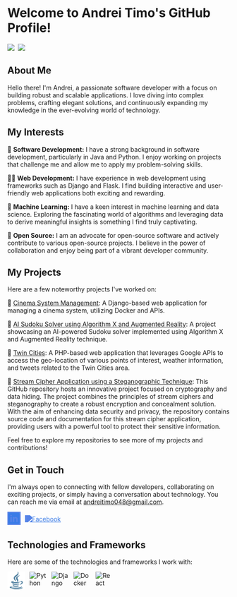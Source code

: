 # Welcome to Andrei Timo's GitHub Profile!

<kbd>
  <img src="https://github-readme-stats.vercel.app/api?username=andrei2timo&theme=radical"/>

  <img src="https://github-readme-stats.vercel.app/api/top-langs/?username=andrei2timo&theme=radical"/>
</kbd>

## About Me

Hello there! I'm Andrei, a passionate software developer with a focus on building robust and scalable applications. I love diving into complex problems, crafting elegant solutions, and continuously expanding my knowledge in the ever-evolving world of technology.

## My Interests

🔭 **Software Development:** I have a strong background in software development, particularly in Java and Python. I enjoy working on projects that challenge me and allow me to apply my problem-solving skills.

👨‍💻 **Web Development:** I have experience in web development using frameworks such as Django and Flask. I find building interactive and user-friendly web applications both exciting and rewarding.

🦾 **Machine Learning:** I have a keen interest in machine learning and data science. Exploring the fascinating world of algorithms and leveraging data to derive meaningful insights is something I find truly captivating.

📖 **Open Source:** I am an advocate for open-source software and actively contribute to various open-source projects. I believe in the power of collaboration and enjoy being part of a vibrant developer community.

## My Projects

Here are a few noteworthy projects I've worked on:

🎥 [Cinema System Management](https://github.com/andrei2timo/ESD-UWEFlix-Cinema-Component-B.git): A Django-based web application for managing a cinema system, utilizing Docker and APIs.

🧩 [AI Sudoku Solver using Algorithm X and Augmented Reality](https://github.com/andrei2timo/Dissertation---AI-Sudoku-Solver-using-Algorithm-X-and-Augmented-Reality.git): A project showcasing an AI-powered Sudoku solver implemented using Algorithm X and Augmented Reality technique.

🚊 [Twin Cities](https://github.com/andrei2timo/TwinCities.git): A PHP-based web application that leverages Google APIs to access the geo-location of various points of interest, weather information, and tweets related to the Twin Cities area.

🔐 [Stream Cipher Application using a Steganographic Technique](https://github.com/andrei2timo/Cryptography-Coursework---Final-Year): This GitHub repository hosts an innovative project focused on cryptography and data hiding. The project combines the principles of stream ciphers and steganography to create a robust encryption and concealment solution. With the aim of enhancing data security and privacy, the repository contains source code and documentation for this stream cipher application, providing users with a powerful tool to protect their sensitive information.

Feel free to explore my repositories to see more of my projects and contributions!

## Get in Touch

I'm always open to connecting with fellow developers, collaborating on exciting projects, or simply having a conversation about technology. You can reach me via email at [andreitimo048@gmail.com](mailto:andreitimo048@gmail.com).

<div style="display: flex; align-items: center;">
  <a href="https://www.linkedin.com/in/andrei-timo-46b940180/" style="margin-right: 10px;">
    <img src="https://raw.githubusercontent.com/simple-icons/simple-icons/develop/icons/linkedin.svg" alt="LinkedIn" height="30" width="30" style="filter: invert(45%) sepia(90%) saturate(3178%) hue-rotate(203deg) brightness(96%) contrast(88%);">
  </a>
  <a href="https://www.facebook.com/your_facebook_username">
    <img src="https://raw.githubusercontent.com/simple-icons/simple-icons/develop/icons/facebook.svg" alt="Facebook" height="30" width="30" style="filter: invert(45%) sepia(90%) saturate(3178%) hue-rotate(203deg) brightness(96%) contrast(88%);">
  </a>
</div>


## Technologies and Frameworks

Here are some of the technologies and frameworks I work with:

<div style="display:flex;">
  <img src="https://raw.githubusercontent.com/simple-icons/simple-icons/develop/icons/java.svg" alt="Java" height="40" width="40" style="margin-right:10px;">
  <img src="https://raw.githubusercontent.com/simple-icons/simple-icons/develop/icons/python.svg" alt="Python" height="40" width="40" style="margin-right:10px;">
  <img src="https://raw.githubusercontent.com/simple-icons/simple-icons/develop/icons/django.svg" alt="Django" height="40" width="40" style="margin-right:10px;">
  <img src="https://raw.githubusercontent.com/simple-icons/simple-icons/develop/icons/docker.svg" alt="Docker" height="40" width="40" style="margin-right:10px;">
  <img src="https://raw.githubusercontent.com/simple-icons/simple-icons/develop/icons/react.svg" alt="React" height="40" width="40" style="margin-right:10px;">
</div>

